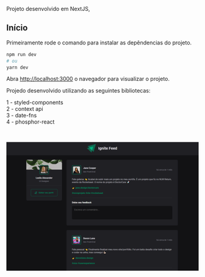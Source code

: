 Projeto desenvolvido em NextJS,

## Início

Primeiramente rode o comando para instalar as depêndencias do projeto.

```bash
npm run dev
# ou
yarn dev
```

Abra [http://localhost:3000](http://localhost:3000) o navegador para visualizar o projeto.

Projedo desenvolvido utilizando as seguintes bibliotecas:

1 - styled-components <br />
2 - context api <br />
3 - date-fns <br />
4 - phosphor-react <br />

<br />

![Isso é uma imagem](/public/project.png)